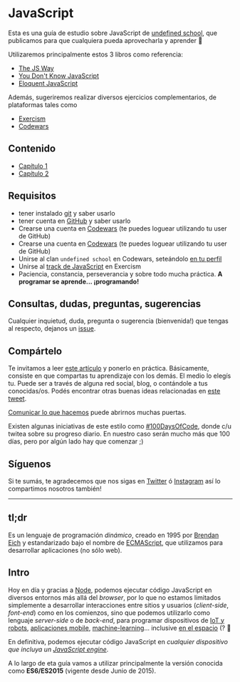 # JavaScript

Esta es una guía de estudio sobre JavaScript de [undefined school](https://undefinedschool.io), que publicamos para que cualquiera pueda aprovecharla y aprender 💪

Utilizaremos principalmente estos 3 libros como referencia:

- [The JS Way](https://github.com/bpesquet/thejsway)
- [You Don't Know JavaScript](https://github.com/getify/You-Dont-Know-JS)
- [Eloquent JavaScript](http://eloquentjavascript.net)

Además, sugeriremos realizar diversos ejercicios complementarios, de plataformas tales como

- [Exercism](https://exercism.io)
- [Codewars](https://codewars.com)

## Contenido

- [Capítulo 1](https://github.com/undefinedschool/javascript-guide/blob/master/ch1.md)
- [Capítulo 2](https://github.com/undefinedschool/javascript-guide/blob/master/ch2.md)

## Requisitos

- tener instalado [git](https://git-scm.com/) y saber usarlo
- tener cuenta en [GitHub](https://github.com) y saber usarlo
- Crearse una cuenta en [Codewars](https://codewars.com) (te puedes loguear utilizando tu user de GitHub)
- Crearse una cuenta en [Codewars](https://codewars.com) (te puedes loguear utilizando tu user de GitHub)
- Unirse al clan `undefined school` en Codewars, seteándolo [en tu perfil](https://github.com/Codewars/codewars.com/wiki/Clans,-Allies-&-Followers#clans)
- Unirse al [track de JavaScript](https://exercism.io/my/tracks/javascript) en Exercism
- Paciencia, constancia, perseverancia y sobre todo mucha práctica. **A programar se aprende... ¡programando!**

## Consultas, dudas, preguntas, sugerencias

Cualquier inquietud, duda, pregunta o sugerencia (bienvenida!) que tengas al respecto, dejanos un [issue](https://github.com/undefinedschool/javascript-guide/issues).

## Compártelo

Te invitamos a leer [este artículo](https://www.swyx.io/writing/learn-in-public/) y ponerlo en práctica. Básicamente, consiste en que compartas tu aprendizaje con los demás. El medio lo elegís tu. Puede ser a través de alguna red social, blog, o contándole a tus conocidas/os. Podés encontrar otras buenas ideas relacionadas en [este tweet](https://twitter.com/sergiodxa/status/1098938389397688320).

[Comunicar lo que hacemos](https://www.youtube.com/watch?v=YajPEQUVrMU) puede abrirnos muchas puertas.

Existen algunas iniciativas de este estilo como [#100DaysOfCode](https://www.100daysofcode.com/), donde c/u twitea sobre su progreso diario. En nuestro caso serán mucho más que 100 días, pero por algún lado hay que comenzar ;)

## Síguenos

Si te sumás, te agradecemos que nos sigas en [Twitter](https://twitter.com/undefinedSchool) ó [Instagram](https://instagram.com/undefinedschool) así lo compartimos nosotros también!

---

## **tl;dr**

Es un lenguaje de programación _dinámico_, creado en 1995 por [Brendan Eich](https://en.wikipedia.org/wiki/Brendan_Eich) y estandarizado bajo el nombre de [ECMAScript](https://en.wikipedia.org/wiki/ECMAScript), que utilizamos para desarrollar aplicaciones (no sólo web).

## Intro

Hoy en día y gracias a [Node](https://nodejs.org), podemos ejecutar código JavaScript en diversos entornos más allá del _browser_, por lo que no estamos limitados simplemente a desarrollar interacciones entre sitios y usuarios (_client-side_, _font-end_) como en los comienzos, sino que podemos utilizarlo como lenguaje _server-side_ o de _back-end_, para programar dispositivos de [IoT y robots](http://johnny-five.io/), [aplicaciones mobile](https://facebook.github.io/react-native/), [machine-learning](https://github.com/tensorflow/tfjs)... inclusive [en el espacio](https://foundation.nodejs.org/wp-content/uploads/sites/50/2017/09/Node_CaseStudy_Nasa_FNL.pdf) (? 🚀

En definitiva, podemos ejecutar código JavaScript en _cualquier dispositivo que incluya un [JavaScript engine](https://en.wikipedia.org/wiki/JavaScript_engine)_.

A lo largo de eta guía vamos a utilizar principalmente la versión conocida como **ES6/ES2015** (vigente desde Junio de 2015).

